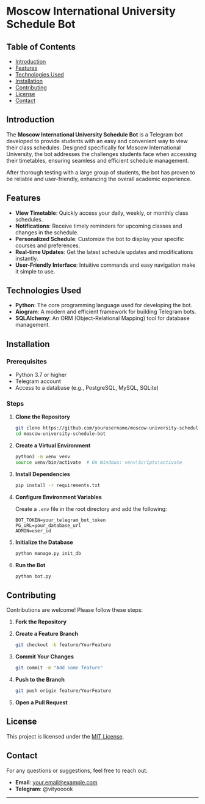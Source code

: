 # Moscow International University Schedule Bot

## Table of Contents

- [Introduction](#introduction)
- [Features](#features)
- [Technologies Used](#technologies-used)
- [Installation](#installation)
- [Contributing](#contributing)
- [License](#license)
- [Contact](#contact)

## Introduction

The **Moscow International University Schedule Bot** is a Telegram bot developed to provide students with an easy and convenient way to view their class schedules. Designed specifically for Moscow International University, the bot addresses the challenges students face when accessing their timetables, ensuring seamless and efficient schedule management.

After thorough testing with a large group of students, the bot has proven to be reliable and user-friendly, enhancing the overall academic experience.

## Features

- **View Timetable**: Quickly access your daily, weekly, or monthly class schedules.
- **Notifications**: Receive timely reminders for upcoming classes and changes in the schedule.
- **Personalized Schedule**: Customize the bot to display your specific courses and preferences.
- **Real-time Updates**: Get the latest schedule updates and modifications instantly.
- **User-Friendly Interface**: Intuitive commands and easy navigation make it simple to use.

## Technologies Used

- **Python**: The core programming language used for developing the bot.
- **Aiogram**: A modern and efficient framework for building Telegram bots.
- **SQLAlchemy**: An ORM (Object-Relational Mapping) tool for database management.

## Installation

### Prerequisites

- Python 3.7 or higher
- Telegram account
- Access to a database (e.g., PostgreSQL, MySQL, SQLite)

### Steps

1. **Clone the Repository**

   ```bash
   git clone https://github.com/yourusername/moscow-university-schedule-bot.git
   cd moscow-university-schedule-bot
   ```

2. **Create a Virtual Environment**

   ```bash
   python3 -m venv venv
   source venv/bin/activate  # On Windows: venv\Scripts\activate
   ```

3. **Install Dependencies**

   ```bash
   pip install -r requirements.txt
   ```

4. **Configure Environment Variables**

   Create a `.env` file in the root directory and add the following:

   ```env
   BOT_TOKEN=your_telegram_bot_token
   PG_URL=your_database_url
   ADMIN=user_id
   ```

5. **Initialize the Database**

   ```bash
   python manage.py init_db
   ```

6. **Run the Bot**

   ```bash
   python bot.py
   ```

## Contributing

Contributions are welcome! Please follow these steps:

1. **Fork the Repository**
2. **Create a Feature Branch**

   ```bash
   git checkout -b feature/YourFeature
   ```

3. **Commit Your Changes**

   ```bash
   git commit -m "Add some feature"
   ```

4. **Push to the Branch**

   ```bash
   git push origin feature/YourFeature
   ```

5. **Open a Pull Request**

## License

This project is licensed under the [MIT License](LICENSE).

## Contact

For any questions or suggestions, feel free to reach out:

- **Email**: your.email@example.com
- **Telegram**: @vityooook

---
